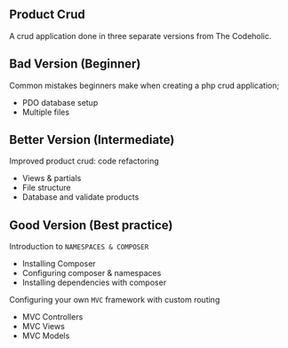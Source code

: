 ## Product Crud

A crud application done in three separate versions from The Codeholic.

## Bad Version (Beginner)

Common mistakes beginners make when creating a php crud application;
- PDO database setup
- Multiple files

## Better Version (Intermediate)

Improved product crud: code refactoring
- Views & partials
- File structure
- Database and validate products

## Good Version (Best practice)

Introduction to ``NAMESPACES & COMPOSER``
- Installing Composer
- Configuring composer & namespaces
- Installing dependencies with composer

Configuring your own ```MVC``` framework with custom routing
- MVC Controllers
- MVC Views
- MVC Models